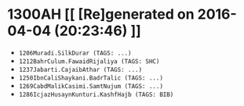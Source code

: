 # 1300AH [[ [Re]generated on 2016-04-04 (20:23:46) ]]

* `1206Muradi.SilkDurar (TAGS: ...)`
* `1212BahrCulum.FawaidRijaliya (TAGS: SHC)`
* `1237Jabarti.CajaibAthar (TAGS: ...)`
* `1250IbnCaliShaykani.BadrTalic (TAGS: ...)`
* `1269CabdMalikCasimi.SamtNujum (TAGS: ...)`
* `1286IcjazHusaynKunturi.KashfHajb (TAGS: BIB)`
